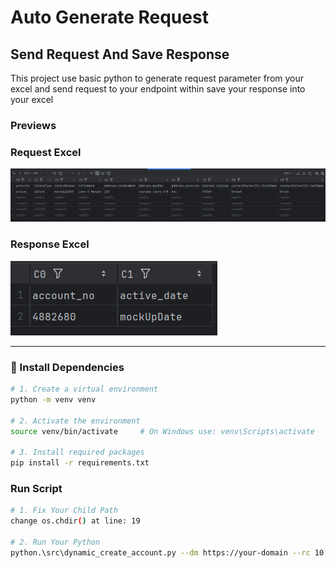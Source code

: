 # Auto Generate Request
## Send Request And Save Response

This project use basic python to generate request parameter from your excel and send request to your endpoint within save your response into your excel

### Previews

### Request Excel
![Index](resource/request_excel.png)

### Response Excel
![SearchResult](resource/response.png)

---

### 🔧 Install Dependencies

```bash
# 1. Create a virtual environment
python -m venv venv

# 2. Activate the environment
source venv/bin/activate     # On Windows use: venv\Scripts\activate

# 3. Install required packages
pip install -r requirements.txt
```

### Run Script

```bash
# 1. Fix Your Child Path
change os.chdir() at line: 19 

# 2. Run Your Python
python.\src\dynamic_create_account.py --dm https://your-domain --rc 10
